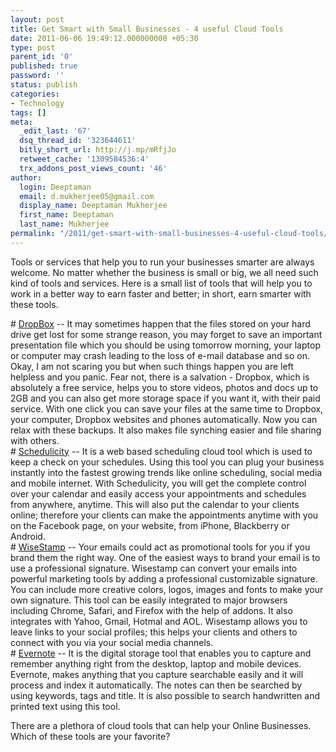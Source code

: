 ```yaml
---
layout: post
title: Get Smart with Small Businesses - 4 useful Cloud Tools
date: 2011-06-06 19:49:12.000000000 +05:30
type: post
parent_id: '0'
published: true
password: ''
status: publish
categories:
- Technology
tags: []
meta:
  _edit_last: '67'
  dsq_thread_id: '323644611'
  bitly_short_url: http://j.mp/mRfjJo
  retweet_cache: '1309584536:4'
  trx_addons_post_views_count: '46'
author:
  login: Deeptaman
  email: d.mukherjee05@gmail.com
  display_name: Deeptaman Mukherjee
  first_name: Deeptaman
  last_name: Mukherjee
permalink: "/2011/get-smart-with-small-businesses-4-useful-cloud-tools/"
---
```

<p>Tools or services that help you to run your businesses smarter are always welcome. No matter whether the business is small or big, we all need such kind of tools and services. Here is a small list of tools that will help you to work in a better way to earn faster and better; in short, earn smarter with these tools.</p>
<p><!--more--></p>
<p># <a href="http://www.dropbox.com/">DropBox</a> -- It may sometimes happen that the files stored on your hard drive get lost for some strange reason, you may forget to save an important presentation file which you should be using tomorrow morning, your laptop or computer may crash leading to the loss of e-mail database and so on. Okay, I am not scaring you but when such things happen you are left helpless and you panic. Fear not, there is a salvation - Dropbox, which is absolutely a free service, helps you to store videos, photos and docs up to 2GB and you can also get more storage space if you want it, with their paid service. With one click you can save your files at the same time to Dropbox, your computer, Dropbox websites and phones automatically. Now you can relax with these backups. It also makes file synching easier and file sharing with others.<br />
# <a href="http://www.schedulicity.com/">Schedulicity</a> -- It is a web based scheduling cloud tool which is used to keep a check on your schedules. Using this tool you can plug your business instantly into the fastest growing trends like online scheduling, social media and mobile internet. With Schedulicity, you will get the complete control over your calendar and easily access your appointments and schedules from anywhere, anytime. This will also put the calendar to your clients online; therefore your clients can make the appointments anytime with you on the Facebook page, on your website, from iPhone, Blackberry or Android.<br />
# <a href="http://www.wisestamp.com/">WiseStamp</a> -- Your emails could act as promotional tools for you if you brand them the right way. One of the easiest ways to brand your email is to use a professional signature. Wisestamp can convert your emails into powerful marketing tools by adding a professional customizable signature. You can include more creative colors, logos, images and fonts to make your own signature. This tool can be easily integrated to major browsers including Chrome, Safari, and Firefox with the help of addons. It also integrates with Yahoo, Gmail, Hotmal and AOL. Wisestamp allows you to leave links to your social profiles; this helps your clients and others to connect with you via your social media channels.<br />
# <a href="http://www.evernote.com/">Evernote</a> -- It is the digital storage tool that enables you to capture and remember anything right from the desktop, laptop and mobile devices. Evernote, makes anything that you capture searchable easily and it will process and index it automatically. The notes can then be searched by using keywords, tags and title. It is also possible to search handwritten and printed text using this tool. </p>
<p>There are a plethora of cloud tools that can help your Online Businesses. Which of these tools are your favorite?</p>
